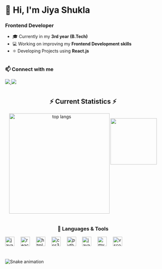 # 👋 Hi, I'm Jiya Shukla  

<h3 align="left">Frontend Developer</h3> 

- 🎓 Currently in my **3rd year (B.Tech)**  
- 💻 Working on improving my **Frontend Development skills**  
- ⚛️ Developing Projects using **React.js**
  
#

 <h3 align ="left"> 📫 Connect with me  </h3> 



<a href="shuklajiya04@gmail.com">
  <img src="https://img.shields.io/badge/Gmail-D14836?style=for-the-badge&logo=gmail&logoColor=white" />
</a>
<a href="https://www.linkedin.com/in/jiya-shukla-a550bb2a9?utm_source=share&utm_campaign=share_via&utm_content=profile&utm_medium=android_app" target="_blank">
  <img src="https://img.shields.io/badge/LinkedIn-0A66C2?style=for-the-badge&logo=linkedin&logoColor=white" />
</a>

#

<h2 align="center">⚡ Current Statistics ⚡</h2>
<div align="center">
   <img width=325 align="center" src="https://github-readme-stats.vercel.app/api/top-langs/?username=jiyxx&hide=HTML&langs_count=8&layout=compact&theme=react&border_radius=10&size_weight=0.5&count_weight=0.5&exclude_repo=github-readme-stats" alt="top langs" />
   <img src="https://github-readme-stats.vercel.app/api/top-langs/?username=jiyxx&layout=compact&theme=material-palenight&hide_border=true&langs_count=5" height="150"
</div>  
  
#

### 🚀 Languages & Tools  
<div align="left">
  <img src="https://skillicons.dev/icons?i=js" height="30" alt="javascript logo"  />
  <img width="12" />
  <img src="https://skillicons.dev/icons?i=react" height="30" alt="react logo"  />
  <img width="12" />
  <img src="https://skillicons.dev/icons?i=html" height="30" alt="html5 logo"  />
  <img width="12" />
  <img src="https://skillicons.dev/icons?i=css" height="30" alt="css3 logo"  />
  <img width="12" />
  <img src="https://skillicons.dev/icons?i=py" height="30" alt="python logo"  />
  <img width="12" />
  <img src="https://skillicons.dev/icons?i=java" height="30" alt="java logo"  />
  <img width="12" />
  <img src="https://skillicons.dev/icons?i=mysql" height="30" alt="mysql logo"  />
  <img width="12" />
  <img src="https://skillicons.dev/icons?i=vscode" height="30" alt="vscode logo"  /
</div>

#

<img src="https://raw.githubusercontent.com/jiyxx/jiyxx/output/snake.svg" alt="Snake animation" />

